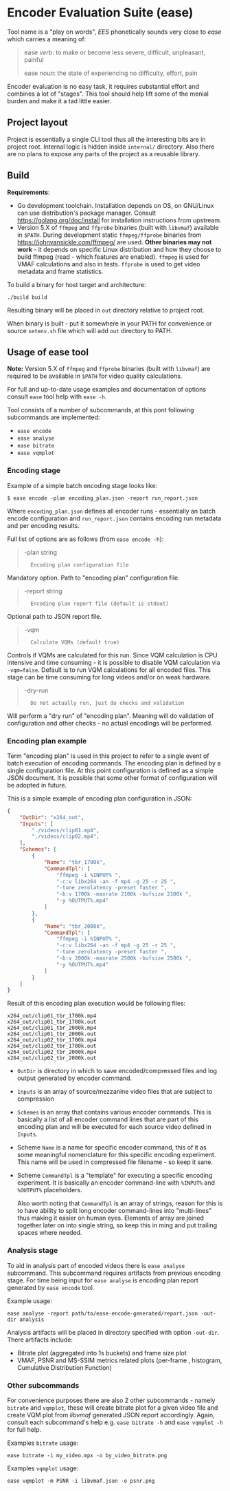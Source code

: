 # Encoder Evaluation Suite (ease)

Tool name is a "play on words", *EES* phonetically sounds very close to *ease* which
carries a meaning of:

> ease *verb*:
> to make or become less severe, difficult, unpleasant, painful
>
> ease *noun*:
> the state of experiencing no difficulty, effort, pain

Encoder evaluation is no easy task, it requires substantial effort and combines a lot of
"stages". This tool should help lift some of the menial burden and make it a tad little
easier.

## Project layout

Project is essentially a single CLI tool thus all the interesting bits are in project
root. Internal logic is hidden inside `internal/` directory. Also there are no plans to
expose any parts of the project as a reusable library.

## Build

**Requirements**:

- Go development toolchain. Installation depends on OS, on GNU/Linux can use
  distribution's package manager. Consult https://golang.org/doc/install for
  installation instructions from upstream.
- Version 5.X of `ffmpeg` and `ffprobe` binaries (built with `libvmaf`) available in
  `$PATH`. During development static `ffmpeg/ffprobe` binaries from
  https://johnvansickle.com/ffmpeg/ are used. **Other binaries may not work** - it depends
  on specific Linux distribution and how they choose to build ffmpeg (read - which
  features are enabled). `ffmpeg` is used for VMAF calculations and also in tests.
  `ffprobe` is used to get video metadata and frame statistics.

To build a binary for host target and architecture:

```
./build build
```

Resulting binary will be placed in `out` directory relative to project root.

When binary is built - put it somewhere in your PATH for convenience or source
`setenv.sh` file which will add `out` directory to PATH.

## Usage of ease tool

**Note:** Version 5.X of `ffmpeg` and `ffprobe` binaries (built with `libvmaf`) are
required to be available in `$PATH` for video quality calculations.

For full and up-to-date usage examples and documentation of options consult
`ease` tool help with `ease -h`.

Tool consists of a number of subcommands, at this pont following subcommands are
implemented:

- `ease encode`
- `ease analyse`
- `ease bitrate`
- `ease vqmplot`

### Encoding stage

Example of a simple batch encoding stage looks like:

```
$ ease encode -plan encoding_plan.json -report run_report.json
```

Where `encoding_plan.json` defines all encoder runs - essentially an batch
encode configuration and `run_report.json` contains encoding run metadata and
per encoding results.

Full list of options are as follows (from `ease encode -h`):

>  -plan string
>
>    	Encoding plan configuration file

Mandatory option. Path to "encoding plan" configuration file.

>  -report string
>
>    	Encoding plan report file (default is stdout)

Optional path to JSON report file.

>  -vqm
>
>    	Calculate VQMs (default true)

Controls if VQMs are calculated for this run. Since VQM calculation is CPU
intensive and time consuming - it is possible to disable VQM calculation via
`-vqm=false`. Default is to run VQM calculations for all encoded files. This
stage can be time consuming for long videos and/or on weak hardware.

>  -dry-run
>
>    	Do not actually run, just do checks and validation

Will perform a "dry run" of "encoding plan". Meaning will do validation of
configuration and other checks - no actual encodings will be performed.

### Encoding plan example

Term "encoding plan" is used in this project to refer to a single event of batch
execution of encoding commands. The encoding plan is defined by a single
configuration file. At this point configuration is defined as a simple JSON
document. It is possible that some other format of configuration will be adopted
in future.

This is a simple example of encoding plan configuration in JSON:

```json
{
    "OutDir": "x264_out",
    "Inputs": [
        "./videos/clip01.mp4",
        "./videos/clip02.mp4",
    ],
    "Schemes": [
        {
            "Name": "tbr_1700k",
            "CommandTpl": [
                "ffmpeg -i %INPUT% ",
                "-c:v libx264 -an -f mp4 -g 25 -r 25 ",
                "-tune zerolatency -preset faster ",
                "-b:v 1700k -maxrate 2100k -bufsize 2100k ",
                "-y %OUTPUT%.mp4"
            ]
        },
        {
            "Name": "tbr_2000k",
            "CommandTpl": [
                "ffmpeg -i %INPUT% ",
                "-c:v libx264 -an -f mp4 -g 25 -r 25 ",
                "-tune zerolatency -preset faster ",
                "-b:v 2000k -maxrate 2500k -bufsize 2500k ",
                "-y %OUTPUT%.mp4"
            ]
        }
    ]
}
```

Result of this encoding plan execution  would be following files:

```
x264_out/clip01_tbr_1700k.mp4
x264_out/clip01_tbr_1700k.out
x264_out/clip01_tbr_2000k.mp4
x264_out/clip01_tbr_2000k.out
x264_out/clip02_tbr_1700k.mp4
x264_out/clip02_tbr_1700k.out
x264_out/clip02_tbr_2000k.mp4
x264_out/clip02_tbr_2000k.out
```

- `OutDir` is directory in which to save encoded/compressed files and log output
  generated by encoder command.
- `Inputs` is an array of source/mezzanine video files that are subject to
  compression
- `Schemes` is an array that contains various encoder commands. This is
  basically a list of all encoder command lines that are part of this encoding
  plan and will be executed for each source video defined in `Inputs`.
- Scheme `Name` is a name for specific encoder command, this of it as some
  meaningful nomenclature for this specific encoding experiment. This name will
  be used in compressed file filename - so keep it sane.
- Scheme `CommandTpl` is a "template" for executing a specific encoding
  experiment. It is basically an encoder command-line with `%INPUT%` and
  `%OUTPUT%` placeholders.

  Also worth noting that `CommandTpl` is an array of strings, reason for this is
  to have ability to split long encoder command-lines into "multi-lines" thus
  making it easier on human eyes. Elements of array are joined together later on
  into single string, so keep this in ming and put trailing spaces where needed.

### Analysis stage

To aid in analysis part of encoded videos there is `ease analyse` subcommand.
This subcommand requires artifacts from previous encoding stage. For time being
input for `ease analyse` is encoding plan report generated by `ease encode`
tool.

Example usage:

```
ease analyse -report path/to/ease-encode-generated/report.json -out-dir analysis
```

Analysis artifacts will be placed in directory specified with option `-out-dir`.
There artifacts include:

- Bitrate plot (aggregated into 1s buckets) and frame size plot
- VMAF, PSNR and MS-SSIM metrics related plots (per-frame , histogram,
  Cumulative Distribution Function)

### Other subcommands

For convenience purposes there are also 2 other subcommands - namely `bitrate`
and `vqmplot`, these will create bitrate plot for a given video file and create
VQM plot from *libvmaf* generated JSON report accordingly. Again, consult each
subcommand's help e.g. `ease bitrate -h` and `ease vqmplot -h` for full help.

Examples `bitrate` usage:

```
ease bitrate -i my_video.mpx -o by_video_bitrate.png
```

Examples `vqmplot` usage:

```
ease vqmplot -m PSNR -i libvmaf.json -o psnr.png
```
